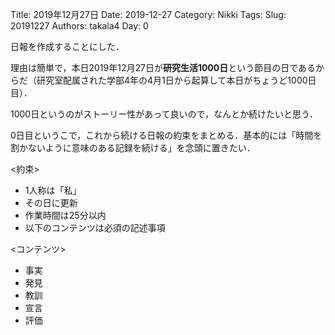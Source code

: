 ﻿Title: 2019年12月27日
Date: 2019-12-27
Category: Nikki
Tags: 
Slug: 20191227
Authors: takala4
Day: 0


日報を作成することにした．


理由は簡単で，本日2019年12月27日が**研究生活1000日**という節目の日であるからだ（研究室配属された学部4年の4月1日から起算して本日がちょうど1000日目）．



1000日というのがストーリー性があって良いので，なんとか続けたいと思う．


0日目というこで，これから続ける日報の約束をまとめる．基本的には「時間を割かないように意味のある記録を続ける」を念頭に置きたい．

<約束>

* 1人称は「私」
* その日に更新
* 作業時間は25分以内
* 以下のコンテンツは必須の記述事項

<コンテンツ>

* 事実
* 発見
* 教訓
* 宣言
* 評価